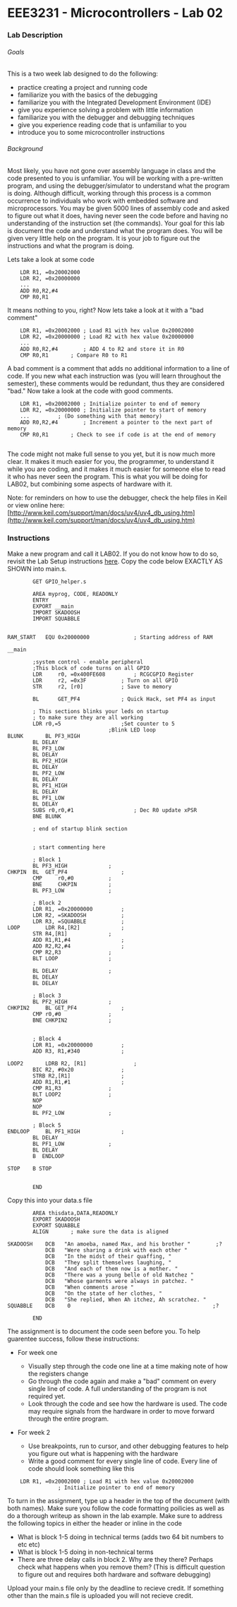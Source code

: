 # EEE3231 - Microcontrollers - Lab 02
  
### Lab Description
###### Goals
This is a two week lab designed to do the following:      
* practice creating a project and running code   
* familiarize you with the basics of the debugging
* familiarize you with the Integrated Development Environment (IDE)    
* give you experience solving a problem with little information    
* familiarize you with the debugger and debugging techniques    
* give you experience reading code that is unfamiliar to you    
* introduce you to some microcontroller instructions    

###### Background 
Most likely, you have not gone over assembly language in class and the code presented to you is unfamiliar. You will be working with a pre-written program, and using the debugger/simulator to understand what the program is doing.  Although difficult, working through this process is a common occurrence to individuals who work with embedded software and microprocessors. You may be given 5000 lines of assembly code and asked to figure out what it does, having never seen the code before and having no understanding of the instruction set (the commands). Your goal for this lab is document the code and understand what the program does.  You will be given very little help on the program. It is your job to figure out the instructions and what the program is doing.  

Lets take a look at some code 
```Assembly
	LDR	R1, =0x20002000
	LDR	R2, =0x20000000
	...
	ADD R0,R2,#4
	CMP R0,R1
```    

It means nothing to you, right? Now lets take a look at it with a "bad comment"

```Assembly    
	LDR	R1, =0x20002000	; Load R1 with hex value 0x20002000
	LDR	R2, =0x20000000 ; Load R2 with hex value 0x20000000
	...
	ADD R0,R2,#4		; ADD 4 to R2 and store it in R0
	CMP R0,R1		; Compare R0 to R1
```    
A bad comment is a comment that adds no additional information to a line of code.  If you new what each instruction was (you will learn throughout the semester), these comments would be redundant, thus they are considered "bad." Now take a look at the code with good comments.
```Assembly 
 	LDR	R1, =0x20002000	; Initialize pointer to end of memory
 	LDR	R2, =0x20000000 ; Initialize pointer to start of memory
	...			; (Do something with that memory)
	ADD R0,R2,#4		; Increment a pointer to the next part of memory 
	CMP R0,R1		; Check to see if code is at the end of memory
	
```

The code might not make full sense to you yet, but it is now much more clear. It makes it much easier for you, the programmer, to understand it while you are coding, and it makes it much easier for someone else to read it who has never seen the program.  This is what you will be doing for LAB02, but combining some aspects of hardware with it.  

Note:  for reminders on how to use the debugger, check the help files in Keil or view online here: [http://www.keil.com/support/man/docs/uv4/uv4_db_using.htm](http://www.keil.com/support/man/docs/uv4/uv4_db_using.htm)

### Instructions    
Make a new program and call it LAB02. If you do not know how to do so, revisit the Lab Setup instructions [here](./Lab_setup). Copy the code below EXACTLY AS SHOWN into main.s.

```Assembly    
		GET GPIO_helper.s
		
		AREA myprog, CODE, READONLY
		ENTRY
		EXPORT __main
		IMPORT SKADOOSH
		IMPORT SQUABBLE
			
			
RAM_START	EQU	0x20000000				; Starting address of RAM
		
__main

		;system control - enable peripheral
		;This block of code turns on all GPIO
		LDR		r0, =0x400FE608			; RCGCGPIO Register
		LDR		r2, =0x3F			; Turn on all GPIO
		STR		r2, [r0]			; Save to memory

		BL		GET_PF4				; Quick Hack, set PF4 as input
		
		; This sections blinks your leds on startup 
		; to make sure they are all working
		LDR r0,=5					;Set counter to 5
								;Blink LED loop
BLUNK		BL PF3_HIGH						
		BL DELAY
		BL PF3_LOW						
		BL DELAY
		BL PF2_HIGH						
		BL DELAY
		BL PF2_LOW						
		BL DELAY
		BL PF1_HIGH						
		BL DELAY
		BL PF1_LOW						
		BL DELAY
		SUBS r0,r0,#1					; Dec R0 update xPSR
		BNE	BLUNK
		
		; end of startup blink section 


		; start commenting here
		
		; Block 1
		BL PF3_HIGH				;    
CHKPIN	BL	GET_PF4					;    
		CMP		r0,#0			;	    
		BNE		CHKPIN			;    
		BL PF3_LOW				;    
		
		; Block 2
		LDR R1, =0x20000000			; 
		LDR	R2, =SKADOOSH			;
		LDR R3, =SQUABBLE			;
LOOP		LDR R4,[R2]				;
		STR R4,[R1]				;
		ADD R1,R1,#4				;
		ADD R2,R2,#4				;
		CMP R2,R3				;
		BLT LOOP				;
		
		BL DELAY				;  
		BL DELAY
		BL DELAY
		
		; Block 3
		BL PF2_HIGH				;
CHKPIN2		BL GET_PF4				;
		CMP r0,#0				;	
		BNE CHKPIN2				;
		
		
		; Block 4
		LDR R1, =0x20000000			;
		ADD R3, R1,#340				;
		
LOOP2		LDRB R2, [R1]  				;
		BIC R2, #0x20 				; 
		STRB R2,[R1]				;
		ADD R1,R1,#1				;
		CMP R1,R3				;
		BLT LOOP2				;
		NOP
		NOP
		BL PF2_LOW				;
		
		; Block 5
ENDLOOP		BL PF1_HIGH				;
		BL DELAY
		BL PF1_LOW				;
		BL DELAY
		B  ENDLOOP
		
STOP	B STOP
										
			
		END

```
Copy this into your data.s file    

```Assembly    
		AREA thisdata,DATA,READONLY
		EXPORT SKADOOSH
		EXPORT SQUABBLE			
		ALIGN		; make sure the data is aligned

SKADOOSH    DCB   "An amoeba, named Max, and his brother "        ;?
            DCB   "Were sharing a drink with each other "
            DCB   "In the midst of their quaffing, "
            DCB   "They split themselves laughing, "
            DCB   "And each of them now is a mother. "
            DCB   "There was a young belle of old Natchez "
            DCB   "Whose garments were always in patchez. "
            DCB   "When comments arose "
            DCB   "On the state of her clothes, "
            DCB   "She replied, When Ah itchez, Ah scratchez. "
SQUABBLE    DCB    0                                             ;?

		END
```

The assignment is to document the code seen before you. To help guarentee success, follow these instructions:      
* For week one 
	* Visually step through the code one line at a time making note of how the registers change  
	* Go through the code again and make a "bad" comment on every single line of code.  A full understanding of the program is not required yet.
	* Look through the code and see how the hardware is used.  The code may require signals from the hardware in order to move forward through the entire program.  
	
* For week 2
	* Use breakpoints, run to cursor, and other debugging features to help you figure out what is happening with the hardware
	* Write a good comment for every single line of code. Every line of code should look something like this
```Assembly    
	LDR	R1, =0x20002000	; Load R1 with hex value 0x20002000
 				; Initialize pointer to end of memory
```

To turn in the assignment, type up a header in the top of the document (with both names).  Make sure you follow the code formatting poilicies as well as do a thorough writeup as shown in the lab example. Make sure to address the following topics in either the header or inline in the code

* What is block 1-5 doing in technical terms (adds two 64 bit numbers to etc etc)
* What is block 1-5 doing in non-technical terms 
* There are three delay calls in block 2.  Why are they there?  Perhaps check what happens when you remove them? (This is difficult question to figure out and requires both hardware and software debugging)
  
Upload your main.s file only by the deadline to recieve credit.  If something other than the main.s file is uploaded you will not recieve credit.    
